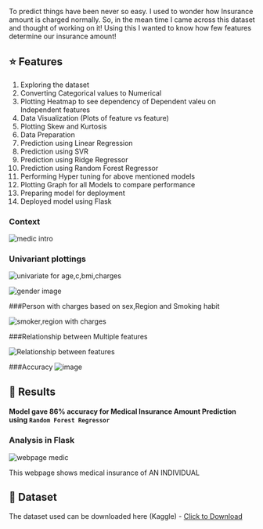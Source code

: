 

To predict things have been never so easy. I used to wonder how Insurance amount is charged normally. So, in the mean time I came across this dataset and thought of working on it! Using this I wanted to know how few features determine our insurance amount! 
 


## :star: Features
<ol>
    <li>Exploring the dataset</li>
    <li>Converting Categorical values to Numerical</li>
    <li>Plotting Heatmap to see dependency of Dependent valeu on Independent features</li>
    <li>Data Visualization (Plots of feature vs feature)</li>
    <li>Plotting Skew and Kurtosis</li>
    <li>Data Preparation</li>
    <li>Prediction using Linear Regression</li>
    <li>Prediction using SVR</li>
    <li>Prediction using Ridge Regressor</li>
    <li>Prediction using Random Forest Regressor</li>
    <li>Performing Hyper tuning for above mentioned models</li>
    <li>Plotting Graph for all Models to compare performance</li>
    <li>Preparing model for deployment</li>
    <li>Deployed model using Flask</li>
</ol>

### Context
![medic intro](https://user-images.githubusercontent.com/100552311/177735091-66584087-a5e3-4248-b967-b811463b522d.png)

### Univariant plottings

![univariate for age,c,bmi,charges](https://user-images.githubusercontent.com/100552311/177735442-10a2bb79-b673-44b2-9956-cac2bf55f933.png)

![gender image](https://user-images.githubusercontent.com/100552311/177735600-6c3bf41c-2815-468e-bf56-b91538229049.png)

###Person with charges based on sex,Region and Smoking habit

![smoker,region with charges](https://user-images.githubusercontent.com/100552311/177735723-958949cf-75df-4106-9c31-668d534a82e4.png)

###Relationship between Multiple features

![Relationship between features](https://user-images.githubusercontent.com/100552311/177736561-71e951eb-ec2c-4760-80fc-3f4cd5f00829.png)

###Accuracy
![image](https://user-images.githubusercontent.com/100552311/177736918-d81180ec-06b3-48cc-8a7e-a67b99fafd0e.png)

## :key: Results

####  Model gave 86% accuracy for Medical Insurance Amount Prediction using <code>Random Forest Regressor</code>

### Analysis in Flask

![webpage medic](https://user-images.githubusercontent.com/100552311/177737307-d697ff8b-33dd-4cfc-b28e-db825c68cbe4.png)

This webpage shows medical insurance of AN INDIVIDUAL

## :file_folder: Dataset
The dataset used can be downloaded here (Kaggle) - [Click to Download](https://www.kaggle.com/mirichoi0218/insurance)

